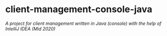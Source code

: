 # client-management-console-java
*A project for client management written in Java (console) with the help of IntelliJ IDEA (Mid 2020)*
